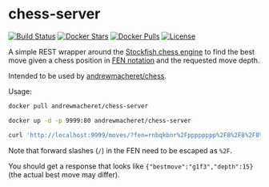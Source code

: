 # chess-server

[![Build Status](https://travis-ci.org/andrewmacheret/chess-server.svg?branch=master)](https://travis-ci.org/andrewmacheret/chess-server) [![Docker Stars](https://img.shields.io/docker/stars/andrewmacheret/chess-server.svg)](https://hub.docker.com/r/andrewmacheret/chess-server/) [![Docker Pulls](https://img.shields.io/docker/pulls/andrewmacheret/chess-server.svg)](https://hub.docker.com/r/andrewmacheret/chess-server/) [![License](https://img.shields.io/badge/license-MIT-lightgray.svg)](https://github.com/andrewmacheret/chess-server/blob/master/LICENSE.md)

A simple REST wrapper around the [Stockfish chess engine](https://stockfishchess.org/) to find the best move given a chess position in [FEN notation](https://en.wikipedia.org/wiki/Forsyth%E2%80%93Edwards_Notation) and the requested move depth.

Intended to be used by [andrewmacheret/chess](https://github.com/andrewmacheret/chess).

Usage:

```bash
docker pull andrewmacheret/chess-server

docker up -d -p 9999:80 andrewmacheret/chess-server

curl 'http://localhost:9999/moves/?fen=rnbqkbnr%2Fpppppppp%2F8%2F8%2F8%2F8%2FPPPPPPPP%2FRNBQKBNR+w+KQkq+-+0+1&depth=15'
```

Note that forward slashes (`/`) in the FEN need to be escaped as `%2F`.

You should get a response that looks like `{"bestmove":"g1f3","depth":15}` (the actual best move may differ).
